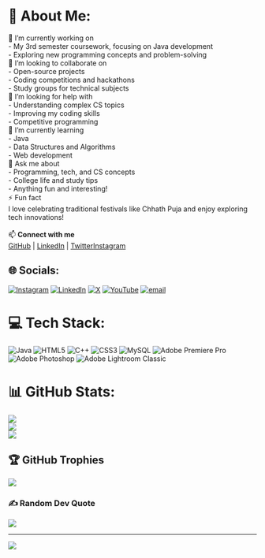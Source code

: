 # 💫 About Me:
🔭 I’m currently working on <br>- My 3rd semester coursework, focusing on Java development <br>- Exploring new programming concepts and problem-solving <br>👯 I’m looking to collaborate on <br>- Open-source projects  <br>- Coding competitions and hackathons  <br>- Study groups for technical subjects  <br>🤝 I’m looking for help with<br>- Understanding complex CS topics  <br>- Improving my coding skills  <br>- Competitive programming  <br>🌱 I’m currently learning<br>- Java <br>- Data Structures and Algorithms  <br>- Web development <br>💬 Ask me about<br>- Programming, tech, and CS concepts  <br>- College life and study tips  <br>- Anything fun and interesting! <br>⚡ Fun fact<br>I love celebrating traditional festivals like Chhath Puja and enjoy exploring tech innovations!  <br><br>📫 **Connect with me**  <br>[GitHub](https://github.com/piyush251kr) | [LinkedIn](https://www.linkedin.com/in/piyush-kumar-b7b554237/) | [Twitter](https://x.com/piyush251kr?t=OcG7T25ue_YcFnO2G1nFtg&s=09)[Instagram](https://www.instagram.com/piyushh__999?igsh=MTFmMTZyYmxiN3huNw==)  <br>


## 🌐 Socials:
[![Instagram](https://img.shields.io/badge/Instagram-%23E4405F.svg?logo=Instagram&logoColor=white)](https://instagram.com/piyush__999) [![LinkedIn](https://img.shields.io/badge/LinkedIn-%230077B5.svg?logo=linkedin&logoColor=white)](https://linkedin.com/in/https://www.linkedin.com/in/piyush-kumar-b7b554237/) [![X](https://img.shields.io/badge/X-black.svg?logo=X&logoColor=white)](https://x.com/piyush251kr) [![YouTube](https://img.shields.io/badge/YouTube-%23FF0000.svg?logo=YouTube&logoColor=white)](https://youtube.com/@https://www.youtube.com/@engineer_footuwala) [![email](https://img.shields.io/badge/Email-D14836?logo=gmail&logoColor=white)](mailto:piyush251kr@gmail.com) 

# 💻 Tech Stack:
![Java](https://img.shields.io/badge/java-%23ED8B00.svg?style=for-the-badge&logo=openjdk&logoColor=white) ![HTML5](https://img.shields.io/badge/html5-%23E34F26.svg?style=for-the-badge&logo=html5&logoColor=white) ![C++](https://img.shields.io/badge/c++-%2300599C.svg?style=for-the-badge&logo=c%2B%2B&logoColor=white) ![CSS3](https://img.shields.io/badge/css3-%231572B6.svg?style=for-the-badge&logo=css3&logoColor=white) ![MySQL](https://img.shields.io/badge/mysql-4479A1.svg?style=for-the-badge&logo=mysql&logoColor=white) ![Adobe Premiere Pro](https://img.shields.io/badge/Adobe%20Premiere%20Pro-9999FF.svg?style=for-the-badge&logo=Adobe%20Premiere%20Pro&logoColor=white) ![Adobe Photoshop](https://img.shields.io/badge/adobe%20photoshop-%2331A8FF.svg?style=for-the-badge&logo=adobe%20photoshop&logoColor=white) ![Adobe Lightroom Classic](https://img.shields.io/badge/Adobe%20Lightroom%20Classic-31A8FF.svg?style=for-the-badge&logo=Adobe%20Lightroom%20Classic&logoColor=white)
# 📊 GitHub Stats:
![](https://github-readme-stats.vercel.app/api?username=piyush251kr&theme=tokyonight&hide_border=false&include_all_commits=false&count_private=false)<br/>
![](https://github-readme-streak-stats.herokuapp.com/?user=piyush251kr&theme=tokyonight&hide_border=false)<br/>
![](https://github-readme-stats.vercel.app/api/top-langs/?username=piyush251kr&theme=tokyonight&hide_border=false&include_all_commits=false&count_private=false&layout=compact)

## 🏆 GitHub Trophies
![](https://github-profile-trophy.vercel.app/?username=piyush251kr&theme=transparent&no-frame=false&no-bg=false&margin-w=4)

### ✍️ Random Dev Quote
![](https://quotes-github-readme.vercel.app/api?type=horizontal&theme=radical)

---
[![](https://visitcount.itsvg.in/api?id=piyush251kr&icon=6&color=2)](https://visitcount.itsvg.in)


